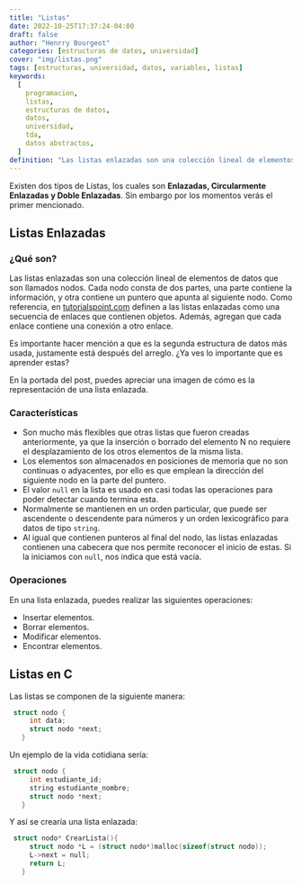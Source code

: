```yaml
---
title: "Listas"
date: 2022-10-25T17:37:24-04:00
draft: false
author: "Henrry Bourgeot"
categories: [estructuras de datos, universidad]
cover: "img/listas.png"
tags: [estructuras, universidad, datos, variables, listas]
keywords:
  [
    programacion,
    listas,
    estructuras de datos,
    datos,
    universidad,
    tda,
    datos abstractos,
  ]
definition: "Las listas enlazadas son una colección lineal de elementos de datos que son llamados nodos. Puedes aprender más en este post sobre ellos"
---
```


Existen dos tipos de Listas, los cuales son **Enlazadas, Circularmente Enlazadas y Doble Enlazadas**. Sin embargo por los momentos verás el primer mencionado.

## Listas Enlazadas

### ¿Qué son?

Las listas enlazadas son una colección lineal de elementos de datos que son llamados nodos. Cada nodo consta de dos partes, una parte contiene la información, y otra contiene un puntero que apunta al siguiente nodo. Como referencia, en [tutorialspoint.com](https://www.tutorialspoint.com/data_structures_algorithms/linked_list_algorithms.htm) definen a las listas enlazadas como una secuencia de enlaces que contienen objetos. Además, agregan que cada enlace contiene una conexión a otro enlace.

Es importante hacer mención a que es la segunda estructura de datos más usada, justamente está después del arreglo. ¿Ya ves lo importante que es aprender estas?

En la portada del post, puedes apreciar una imagen de cómo es la representación de una lista enlazada.

### Características

- Son mucho más flexibles que otras listas que fueron creadas anteriormente, ya que la inserción o borrado del elemento N no requiere el desplazamiento de los otros elementos de la misma lista.
- Los elementos son almacenados en posiciones de memoria que no son continuas o adyacentes, por ello es que emplean la dirección del siguiente nodo en la parte del puntero.
- El valor `null` en la lista es usado en casi todas las operaciones para poder detectar cuando termina esta.
- Normalmente se mantienen en un orden particular, que puede ser ascendente o descendente para números y un orden lexicográfico para datos de tipo `string`.
- Al igual que contienen punteros al final del nodo, las listas enlazadas contienen una cabecera que nos permite reconocer el inicio de estas. Si la iniciamos con `null`, nos indica que está vacía.

### Operaciones

En una lista enlazada, puedes realizar las siguientes operaciones:

- Insertar elementos.
- Borrar elementos.
- Modificar elementos.
- Encontrar elementos.

## Listas en C

Las listas se componen de la siguiente manera:

```c
 struct nodo {
     int data;
     struct nodo *next;
   }
```

Un ejemplo de la vida cotidiana sería:

```c
 struct nodo {
     int estudiante_id;
     string estudiante_nombre;
     struct nodo *next;
   }
```

Y así se crearía una lista enlazada:

```c
 struct nodo* CrearLista(){
     struct nodo *L = (struct nodo*)malloc(sizeof(struct nodo));
     L->next = null;
     return L;
   }
```
